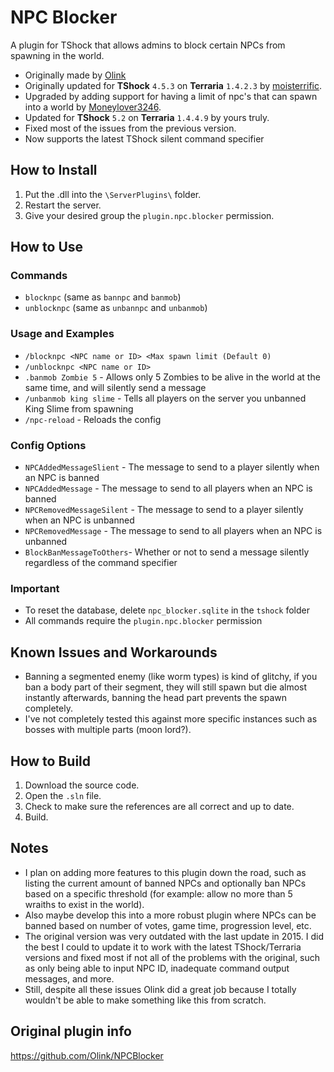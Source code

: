 # NPC Blocker
A plugin for TShock that allows admins to block certain NPCs from spawning in the world.

- Originally made by [Olink](https://github.com/Olink)
- Originally updated for **TShock** `4.5.3` on **Terraria** `1.4.2.3` by [moisterrific](https://github.com/moisterrific).
- Upgraded by adding support for having a limit of npc's that can spawn into a world by [Moneylover3246](https://github.com/Moneylover3246).
- Updated for **TShock** `5.2` on **Terraria** `1.4.4.9` by yours truly.
- Fixed most of the issues from the previous version.
- Now supports the latest TShock silent command specifier 

## How to Install
1. Put the .dll into the `\ServerPlugins\` folder.
2. Restart the server.
3. Give your desired group the `plugin.npc.blocker` permission.

## How to Use
### Commands
- `blocknpc` (same as `bannpc` and `banmob`)
- `unblocknpc` (same as `unbannpc` and `unbanmob`)

### Usage and Examples
- `/blocknpc <NPC name or ID> <Max spawn limit (Default 0)`
- `/unblocknpc <NPC name or ID>`
- `.banmob Zombie 5` - Allows only 5 Zombies to be alive in the world at the same time, and will silently send a message
- `/unbanmob king slime` - Tells all players on the server you unbanned King Slime from spawning
- `/npc-reload` - Reloads the config

### Config Options
- `NPCAddedMessageSlient` - The message to send to a player silently when an NPC is banned
- `NPCAddedMessage` - The message to send to all players when an NPC is banned
- `NPCRemovedMessageSilent` - The message to send to a player silently when an NPC is unbanned
- `NPCRemovedMessage` - The message to send to all players when an NPC is unbanned
- `BlockBanMessageToOthers`- Whether or not to send a message silently regardless of the command specifier

### Important
- To reset the database, delete `npc_blocker.sqlite` in the `tshock` folder
- All commands require the `plugin.npc.blocker` permission

## Known Issues and Workarounds
- Banning a segmented enemy (like worm types) is kind of glitchy, if you ban a body part of their segment, they will still spawn but die almost instantly afterwards, banning the head part prevents the spawn completely. 
- I've not completely tested this against more specific instances such as bosses with multiple parts (moon lord?).

## How to Build
1. Download the source code.
2. Open the `.sln` file.
3. Check to make sure the references are all correct and up to date.
4. Build.

## Notes
- I plan on adding more features to this plugin down the road, such as listing the current amount of banned NPCs and optionally ban NPCs based on a specific threshold (for example: allow no more than 5 wraiths to exist in the world).
- Also maybe develop this into a more robust plugin where NPCs can be banned based on number of votes, game time, progression level, etc.
- The original version was very outdated with the last update in 2015. I did the best I could to update it to work with the latest TShock/Terraria versions and fixed most if not all of the problems with the original, such as only being able to input NPC ID, inadequate command output messages, and more.
- Still, despite all these issues Olink did a great job because I totally wouldn't be able to make something like this from scratch.

## Original plugin info
https://github.com/Olink/NPCBlocker
